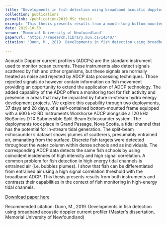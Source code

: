 ```yaml
---
title: "Developments in fish detection using broadband acoustic doppler current profiler"
collection: publications
permalink: /publication/2019_MSc_thesis
excerpt: 'This thesis presents results from a month-long bottom mounted deployement of a 600 kHz RD Instruments Workhorse ADCP alongside a 120 kHz BioSonics DTX Submersible Split-Beam Echosounder system and contrasts their capabilities in the context of fish monitoring in high-energy tidal channels.'
date: 2019-10-30
venue: 'Memorial University of Newfoundland'
paperurl: 'https://research.library.mun.ca/14340/'
citation: 'Dunn, M., 2019. Developments in fish detection using broadband acoustic doppler current profiler (Master's dissertation, Memorial University of Newfoundland).'

---
```

Acoustic Doppler current profilers (ADCPs) are the standard instrument used to monitor ocean currents. These instruments also detect signals scattered by fish and other organisms, but these signals are normally treated as noise and rejected by ADCP data processing techniques. Those rejected signals do however contain information on fish movement providing an opportunity to extend the application of ADCP technology. The added capability of the ADCP offers a monitoring tool for fish activity and presence in areas that may be impacted by future in-stream hydro energy development projects. We explore this capability through two deployments, 37 days and 28 days, of a self-contained bottom-mounted frame equipped with a 600 kHz RD Instruments Workhorse ADCP alongside a 120 kHz BioSonics DTX Submersible Split-Beam Echosounder system. The deployments took place in Grand Passage, Nova Scotia, a tidal channel that has the potential for in-stream tidal generation. The split-beam echosounder’s dataset shows plumes of scatterers, presumably entrained air, emanating from the surface. Discrete fish targets were detected throughout the water column within dense schools and as individuals. The corresponding ADCP data detects the same fish schools by using coincident incidences of high intensity and high signal correlation. A common problem for fish detection in high energy tidal channels is entrained air (i.e. bubbles plumes). I show that fish can be differentiated from entrained air using a high signal correlation threshold with the broadband ADCP. This thesis presents results from both instruments and contrasts their capabilities in the context of fish monitoring in high-energy tidal channels.

[Download paper here](https://research.library.mun.ca/14340/1/thesis.pdf)

Recommended citation: Dunn, M., 2019. Developments in fish detection using broadband acoustic doppler current profiler (Master's dissertation, Memorial University of Newfoundland)